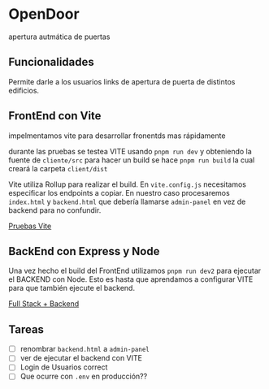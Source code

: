# OpenDoor
apertura autmática de puertas


## Funcionalidades
Permite darle a los usuarios links de apertura de puerta de distintos edificios.


## FrontEnd con Vite
impelmentamos vite para desarrollar fronentds mas rápidamente

durante las pruebas se testea VITE usando `pnpm run dev` y obteniendo la fuente de `cliente/src`
para hacer un build se hace `pnpm run build` la cual creará la carpeta `client/dist`

Vite utiliza Rollup para realizar el build. En `vite.config.js` necesitamos especificar los endpoints a copiar.
En nuestro caso procesaremos `index.html` y `backend.html` que debería llamarse `admin-panel` en vez de backend para no confundir.

[Pruebas Vite](http://localhost:5173)

## BackEnd con Express y Node

Una vez hecho el build del FrontEnd utilizamos `pnpm run dev2` para ejecutar el BACKEND con Node.
Esto es hasta que aprendamos a configurar VITE para que también ejecute el backend.

[Full Stack + Backend](http://localhost:3000)


## Tareas
- [ ] renombrar `backend.html` a `admin-panel`
- [ ] ver de ejecutar el backend con VITE
- [ ] Login de Usuarios correct
- [ ] Que ocurre con `.env` en producción??